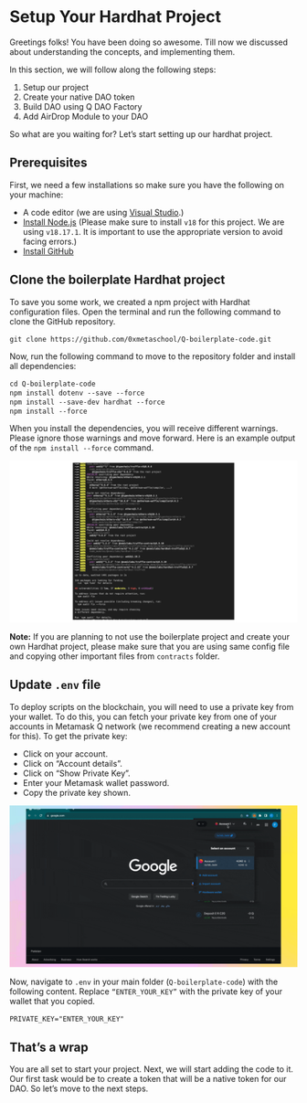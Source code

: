 # Setup Your Hardhat Project

Greetings folks! You have been doing so awesome. Till now we discussed about understanding the concepts, and implementing them. 

In this section, we will follow along the following steps:

1. Setup our project
2. Create your native DAO token
3. Build DAO using Q DAO Factory
4. Add AirDrop Module to your DAO

So what are you waiting for? Let’s start setting up our hardhat project.

## Prerequisites

First, we need a few installations so make sure you have the following on your machine:

- A code editor (we are using [Visual Studio](https://code.visualstudio.com/download).)
- [Install Node.js](https://nodejs.org/en/download) (Please make sure to install `v18` for this project. We are using `v18.17.1`. It is important to use the appropriate version to avoid facing errors.)
- [Install GitHub](https://github.com/git-guides/install-git)

## Clone the boilerplate Hardhat project

To save you some work, we created a npm project with Hardhat configuration files. Open the terminal and run the following command to clone the GitHub repository. 

```
git clone https://github.com/0xmetaschool/Q-boilerplate-code.git
```

Now, run the following command to move to the repository folder and install all dependencies:

```
cd Q-boilerplate-code
npm install dotenv --save --force
npm install --save-dev hardhat --force
npm install --force
```
When you install the dependencies, you will receive different warnings. Please ignore those warnings and move forward. Here is an example output of the `npm install --force` command.

![npm-install](https://github.com/0xmetaschool/Learning-Projects/blob/main/assests_for_all/assests_for_q/q-update/3.%20Creating%20and%20Deploying%20a%20Gamer%20DAO%20using%20Q%20GDK/2.%20Setup%20Your%20Project/npm-install.webp?raw=true)

**Note:** If you are planning to not use the boilerplate project and create your own Hardhat project, please make sure that you are using same config file and copying other important files from `contracts` folder.

## Update `.env` file

To deploy scripts on the blockchain, you will need to use a private key from your wallet. To do this, you can fetch your private key from one of your accounts in Metamask Q network (we recommend creating a new account for this). To get the private key:

- Click on your account.
- Click on “Account details”.
- Click on “Show Private Key”.
- Enter your Metamask wallet password.
- Copy the private key shown.
    
![ezgif.com-optimize (16).gif](https://github.com/0xmetaschool/Learning-Projects/blob/main/assests_for_all/assests_for_q/q-update/3.%20Creating%20and%20Deploying%20a%20Gamer%20DAO%20using%20Q%20GDK/2.%20Setup%20Your%20Project/ezgif.com-optimize_(16).webp?raw=true)
    

Now, navigate to `.env` in your main folder (`Q-boilerplate-code`) with the following content. Replace `“ENTER_YOUR_KEY”` with the private key of your wallet that you copied.

```
PRIVATE_KEY="ENTER_YOUR_KEY"
```

## That’s a wrap

You are all set to start your project. Next, we will start adding the code to it. Our first task would be to create a token that will be a native token for our DAO. So let’s move to the next steps.
